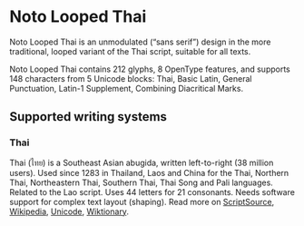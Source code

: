 
# Noto Looped Thai

Noto Looped Thai is an unmodulated (“sans serif”) design in the more traditional, looped variant of the Thai script, suitable for all texts. 

Noto Looped Thai contains 212 glyphs, 8 OpenType features, and supports 148 characters from 5 Unicode blocks: Thai, Basic Latin, General Punctuation, Latin-1 Supplement, Combining Diacritical Marks.


## Supported writing systems


### Thai

Thai (ไทย) is a Southeast Asian abugida, written left-to-right (38 million users). Used since 1283 in Thailand, Laos and China for the Thai, Northern Thai, Northeastern Thai, Southern Thai, Thai Song and Pali languages. Related to the Lao script. Uses 44 letters for 21 consonants. Needs software support for complex text layout (shaping). Read more on [ScriptSource](https://scriptsource.org/scr/Thai), [Wikipedia](https://en.wikipedia.org/wiki/ISO_15924:Thai), [Unicode](https://www.unicode.org/versions/Unicode13.0.0/ch16.pdf#G46485), [Wiktionary](https://en.wiktionary.org/wiki/Category:Thai_script).

